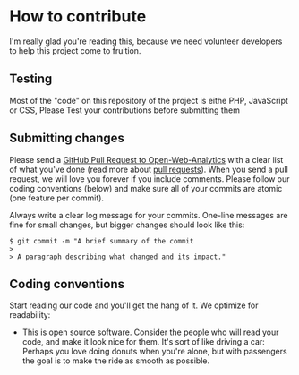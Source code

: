 # How to contribute

I'm really glad you're reading this, because we need volunteer developers to help this project come to fruition.

## Testing

Most of the "code" on this repository of the project is eithe PHP, JavaScript or CSS, Please Test your contributions before submitting them

## Submitting changes

Please send a [GitHub Pull Request to Open-Web-Analytics](https://github.com/padams/Open-Web-Analytics/pull/new/master) with a
clear list of what you've done (read more about [pull requests](http://help.github.com/pull-requests/)).
When you send a pull request, we will love you forever if you include comments.
Please follow our coding conventions (below) and make sure all of your commits are atomic (one feature per commit).

Always write a clear log message for your commits. One-line messages are fine for small changes, but bigger changes should look like this:

    $ git commit -m "A brief summary of the commit
    >
    > A paragraph describing what changed and its impact."

## Coding conventions

Start reading our code and you'll get the hang of it. We optimize for readability:

- This is open source software. Consider the people who will read your code, and make it look nice for them. It's sort of like driving a car: Perhaps you love doing donuts when you're alone, but with passengers the goal is to make the ride as smooth as possible.
